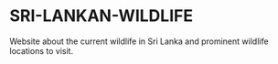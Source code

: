 # SRI-LANKAN-WILDLIFE
Website about the current wildlife in Sri Lanka and prominent wildlife locations to visit.

